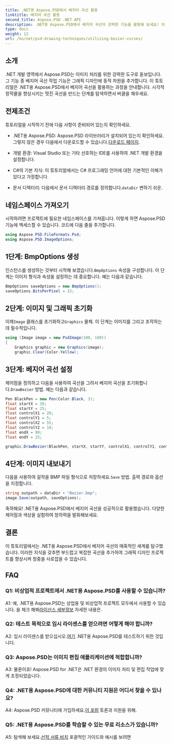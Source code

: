 ```yaml
---
title: .NET용 Aspose.PSD에서 베지어 곡선 활용
linktitle: 베지어 곡선 활용
second_title: Aspose.PSD .NET API
description: .NET용 Aspose.PSD에서 베지어 곡선의 강력한 기능을 활용해 보세요! 이 튜토리얼을 통해 단계별로 알아보세요. 지금 그래픽 디자인 게임을 한 단계 더 발전시켜 보세요.
type: docs
weight: 12
url: /ko/net/psd-drawing-techniques/utilizing-bezier-curves/
---
```

## 소개

.NET 개발 영역에서 Aspose.PSD는 이미지 처리를 위한 강력한 도구로 돋보입니다. 그 기능 중 베지어 곡선 작업 기능은 그래픽 디자인에 동적 차원을 추가합니다. 이 튜토리얼은 .NET용 Aspose.PSD에서 베지어 곡선을 활용하는 과정을 안내합니다. 시각적 창작물을 향상시키는 멋진 곡선을 만드는 단계를 탐색하면서 버클을 채우세요.

## 전제조건

튜토리얼을 시작하기 전에 다음 사항이 준비되어 있는지 확인하세요.

-  .NET용 Aspose.PSD: Aspose.PSD 라이브러리가 설치되어 있는지 확인하세요. 그렇지 않은 경우 다음에서 다운로드할 수 있습니다.[다운로드 페이지](https://releases.aspose.com/psd/net/).

- 개발 환경: Visual Studio 또는 기타 선호하는 IDE를 사용하여 .NET 개발 환경을 설정합니다.

- C#의 기본 지식: 이 튜토리얼에서는 C# 프로그래밍 언어에 대한 기본적인 이해가 있다고 가정합니다.

- 문서 디렉터리: 다음에서 문서 디렉터리 경로를 정의합니다.`dataDir` 변하기 쉬운.

## 네임스페이스 가져오기

시작하려면 프로젝트에 필요한 네임스페이스를 가져옵니다. 이렇게 하면 Aspose.PSD 기능에 액세스할 수 있습니다. 코드에 다음 줄을 추가합니다.

```csharp
using Aspose.PSD.FileFormats.Psd;
using Aspose.PSD.ImageOptions;
```

## 1단계: BmpOptions 생성

 인스턴스를 생성하는 것부터 시작해 보겠습니다.`BmpOptions` 속성을 구성합니다. 이 단계는 이미지 형식과 속성을 설정하는 데 중요합니다. 예는 다음과 같습니다.

```csharp
BmpOptions saveOptions = new BmpOptions();
saveOptions.BitsPerPixel = 32;
```

## 2단계: 이미지 및 그래픽 초기화

 이제`Image` 클래스를 초기화하고`Graphics` 물체. 이 단계는 이미지를 그리고 조작하는 데 필수적입니다.

```csharp
using (Image image = new PsdImage(100, 100))
{
    Graphics graphic = new Graphics(image);
    graphic.Clear(Color.Yellow);
```

## 3단계: 베지어 곡선 설정

 제어점을 정의하고 다음을 사용하여 곡선을 그려서 베지어 곡선을 초기화합니다.`DrawBezier` 방법. 예는 다음과 같습니다.

```csharp
Pen BlackPen = new Pen(Color.Black, 3);
float startX = 10;
float startY = 25;
float controlX1 = 20;
float controlY1 = 5;
float controlX2 = 55;
float controlY2 = 10;
float endX = 90;
float endY = 25;

graphic.DrawBezier(BlackPen, startX, startY, controlX1, controlY1, controlX2, controlY2, endX, endY);
```

## 4단계: 이미지 내보내기

 다음을 사용하여 걸작을 BMP 파일 형식으로 저장하세요.`Save` 방법. 출력 경로와 옵션을 지정합니다.

```csharp
string outpath = dataDir + "Bezier.bmp";
image.Save(outpath, saveOptions);
```

축하해요! .NET용 Aspose.PSD에서 베지어 곡선을 성공적으로 활용했습니다. 다양한 제어점과 색상을 실험하여 창의력을 발휘해보세요.

## 결론

이 튜토리얼에서는 .NET용 Aspose.PSD에서 베지어 곡선의 매혹적인 세계를 탐구했습니다. 이러한 지식을 갖추면 부드럽고 복잡한 곡선을 추가하여 그래픽 디자인 프로젝트를 향상시켜 청중을 사로잡을 수 있습니다.

## FAQ

### Q1: 비상업적 프로젝트에서 .NET용 Aspose.PSD를 사용할 수 있습니까?

 A1: 예, .NET용 Aspose.PSD는 상업용 및 비상업적 프로젝트 모두에서 사용할 수 있습니다. 을 체크 해봐[라이선스 세부정보](https://purchase.aspose.com/buy) 자세한 내용은.

### Q2: 테스트 목적으로 임시 라이센스를 얻으려면 어떻게 해야 합니까?

 A2: 임시 라이센스를 받으십시오.[여기](https://purchase.aspose.com/temporary-license/) .NET용 Aspose.PSD를 테스트하기 위한 것입니다.

### Q3: Aspose.PSD는 이미지 편집 애플리케이션에 적합합니까?

A3: 물론이죠! Aspose.PSD for .NET은 .NET 환경의 이미지 처리 및 편집 작업에 맞게 조정되었습니다.

### Q4: .NET용 Aspose.PSD에 대한 커뮤니티 지원은 어디서 찾을 수 있나요?

 A4: Aspose.PSD 커뮤니티에 가입하세요.[이 포럼](https://forum.aspose.com/c/psd/34) 토론과 지원을 위해.

### Q5: .NET용 Aspose.PSD를 학습할 수 있는 무료 리소스가 있습니까?

 A5: 탐색해 보세요.[선적 서류 비치](https://reference.aspose.com/psd/net/) 포괄적인 가이드와 예시를 보려면